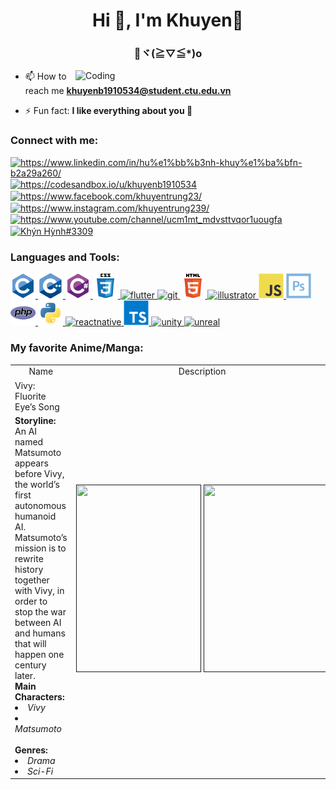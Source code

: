 <h1 align="center">Hi 👋, I'm Khuyen🦉</h1>
<h3 align="center">🎸ヾ(≧▽≦*)o</h3>
<img align="right" alt="Coding" width="400" src="https://i.ebayimg.com/images/g/LyMAAOSwf4RjJ~gG/s-l1600.jpg">

- 📫 How to reach me **khuyenb1910534@student.ctu.edu.vn**

- ⚡ Fun fact: **I like everything about you 🫵**

<h3 align="left">Connect with me:</h3>
<p align="left">
<a href="https://linkedin.com/in/https://www.linkedin.com/in/hu%e1%bb%b3nh-khuy%e1%ba%bfn-b2a29a260/" target="blank"><img align="center" src="https://raw.githubusercontent.com/rahuldkjain/github-profile-readme-generator/master/src/images/icons/Social/linked-in-alt.svg" alt="https://www.linkedin.com/in/hu%e1%bb%b3nh-khuy%e1%ba%bfn-b2a29a260/" height="30" width="40" /></a>
<a href="https://codesandbox.com/https://codesandbox.io/u/khuyenb1910534" target="blank"><img align="center" src="https://raw.githubusercontent.com/rahuldkjain/github-profile-readme-generator/master/src/images/icons/Social/codesandbox.svg" alt="https://codesandbox.io/u/khuyenb1910534" height="30" width="40" /></a>
<a href="https://fb.com/https://www.facebook.com/khuyentrung23/" target="blank"><img align="center" src="https://raw.githubusercontent.com/rahuldkjain/github-profile-readme-generator/master/src/images/icons/Social/facebook.svg" alt="https://www.facebook.com/khuyentrung23/" height="30" width="40" /></a>
<a href="https://instagram.com/https://www.instagram.com/khuyentrung239/" target="blank"><img align="center" src="https://raw.githubusercontent.com/rahuldkjain/github-profile-readme-generator/master/src/images/icons/Social/instagram.svg" alt="https://www.instagram.com/khuyentrung239/" height="30" width="40" /></a>
<a href="https://www.youtube.com/c/https://www.youtube.com/channel/ucm1mt_mdvsttvqor1uougfa" target="blank"><img align="center" src="https://raw.githubusercontent.com/rahuldkjain/github-profile-readme-generator/master/src/images/icons/Social/youtube.svg" alt="https://www.youtube.com/channel/ucm1mt_mdvsttvqor1uougfa" height="30" width="40" /></a>
<a href="https://discord.gg/Khýn Hỳnh#3309" target="blank"><img align="center" src="https://raw.githubusercontent.com/rahuldkjain/github-profile-readme-generator/master/src/images/icons/Social/discord.svg" alt="Khýn Hỳnh#3309" height="30" width="40" /></a>
</p>

<h3 align="left">Languages and Tools:</h3>
<p align="left"> <a href="https://www.cprogramming.com/" target="_blank" rel="noreferrer"> <img src="https://raw.githubusercontent.com/devicons/devicon/master/icons/c/c-original.svg" alt="c" width="40" height="40"/> </a> <a href="https://www.w3schools.com/cpp/" target="_blank" rel="noreferrer"> <img src="https://raw.githubusercontent.com/devicons/devicon/master/icons/cplusplus/cplusplus-original.svg" alt="cplusplus" width="40" height="40"/> </a> <a href="https://www.w3schools.com/cs/" target="_blank" rel="noreferrer"> <img src="https://raw.githubusercontent.com/devicons/devicon/master/icons/csharp/csharp-original.svg" alt="csharp" width="40" height="40"/> </a> <a href="https://www.w3schools.com/css/" target="_blank" rel="noreferrer"> <img src="https://raw.githubusercontent.com/devicons/devicon/master/icons/css3/css3-original-wordmark.svg" alt="css3" width="40" height="40"/> </a> <a href="https://flutter.dev" target="_blank" rel="noreferrer"> <img src="https://www.vectorlogo.zone/logos/flutterio/flutterio-icon.svg" alt="flutter" width="40" height="40"/> </a> <a href="https://git-scm.com/" target="_blank" rel="noreferrer"> <img src="https://www.vectorlogo.zone/logos/git-scm/git-scm-icon.svg" alt="git" width="40" height="40"/> </a> <a href="https://www.w3.org/html/" target="_blank" rel="noreferrer"> <img src="https://raw.githubusercontent.com/devicons/devicon/master/icons/html5/html5-original-wordmark.svg" alt="html5" width="40" height="40"/> </a> <a href="https://www.adobe.com/in/products/illustrator.html" target="_blank" rel="noreferrer"> <img src="https://www.vectorlogo.zone/logos/adobe_illustrator/adobe_illustrator-icon.svg" alt="illustrator" width="40" height="40"/> </a> <a href="https://developer.mozilla.org/en-US/docs/Web/JavaScript" target="_blank" rel="noreferrer"> <img src="https://raw.githubusercontent.com/devicons/devicon/master/icons/javascript/javascript-original.svg" alt="javascript" width="40" height="40"/> </a> <a href="https://www.photoshop.com/en" target="_blank" rel="noreferrer"> <img src="https://raw.githubusercontent.com/devicons/devicon/master/icons/photoshop/photoshop-line.svg" alt="photoshop" width="40" height="40"/> </a> <a href="https://www.php.net" target="_blank" rel="noreferrer"> <img src="https://raw.githubusercontent.com/devicons/devicon/master/icons/php/php-original.svg" alt="php" width="40" height="40"/> </a> <a href="https://www.python.org" target="_blank" rel="noreferrer"> <img src="https://raw.githubusercontent.com/devicons/devicon/master/icons/python/python-original.svg" alt="python" width="40" height="40"/> </a> <a href="https://reactnative.dev/" target="_blank" rel="noreferrer"> <img src="https://reactnative.dev/img/header_logo.svg" alt="reactnative" width="40" height="40"/> </a> <a href="https://www.typescriptlang.org/" target="_blank" rel="noreferrer"> <img src="https://raw.githubusercontent.com/devicons/devicon/master/icons/typescript/typescript-original.svg" alt="typescript" width="40" height="40"/> </a> <a href="https://unity.com/" target="_blank" rel="noreferrer"> <img src="https://www.vectorlogo.zone/logos/unity3d/unity3d-icon.svg" alt="unity" width="40" height="40"/> </a> <a href="https://unrealengine.com/" target="_blank" rel="noreferrer"> <img src="https://raw.githubusercontent.com/kenangundogan/fontisto/036b7eca71aab1bef8e6a0518f7329f13ed62f6b/icons/svg/brand/unreal-engine.svg" alt="unreal" width="40" height="40"/> </a> </p>


<h3 align="left">My favorite Anime/Manga:</h3>
<table>
  <tr>
    <td width="420" align="center" nowrap="nowrap" ></i>Name</td><td align="center" nowrap="nowrap" >Description</td>
  </tr>
  <tr>
    <td >Vivy: Fluorite Eye’s Song</td>
    <td  rowspan="2" nowrap="nowrap"><p>
      <a href="" target="blank"><img align="center" src="https://s4.anilist.co/file/anilistcdn/media/manga/cover/large/bx131940-24nmI5uwWoIx.jpg" alt="" height="300" width="200" /></a>
      <a href="" target="blank"><img align="center" src="https://s4.anilist.co/file/anilistcdn/media/manga/cover/large/bx131940-24nmI5uwWoIx.jpg" alt="" height="300" width="200" /></a>
<!-- <img width="900" height="1" alt=""></td> -->
  </tr>
  <tr> 
    <td  >
    <b>Storyline: </b> <br>
An AI named Matsumoto appears before Vivy, the world’s first autonomous humanoid AI. Matsumoto’s mission is to rewrite history together with Vivy, in order to stop the war between AI and humans that will happen one century later.
<br> 
<b>Main Characters: </b> 
<li><i>Vivy</i></li>
<li><i>Matsumoto</i></li>
<br>
<b>Genres: </b> 
<li><i>Drama</i></li>
<li><i>Sci-Fi</i></li>
</tr>
  
